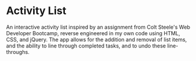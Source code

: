 # Activity List
An interactive activity list inspired by an assignment from Colt Steele's Web Developer Bootcamp, reverse engineered in my own code using HTML, CSS, and jQuery. The app allows for the addition and removal of list items, and the ability to line through completed tasks, and to undo these line-throughs.
